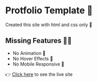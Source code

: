 # Protfolio Template 🚀

Created this site with html and css only 🥳

## Missing Features 🤹‍♂️

- No Animation 💃
- No Hover Effects 🕺
- No Mobile Responsive 📱

👉 [Click here](https://faisalantu.github.io/portfolio-template/index.html) to see the live site